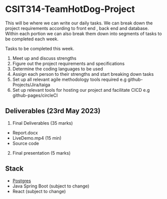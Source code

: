 # CSIT314-TeamHotDog-Project

This will be where we can write our daily tasks.
We can break down the project requirements according to front end , back end and database.
Within each portion we can also break them down into segments of tasks to be completed each week.

Tasks to be completed this week.
1. Meet up and discuss strengths
2. Figure out the project requirements and specifications
3. Determine the coding languages to be used
4. Assign each person to their strengths and start breaking down tasks
5. Set up all relevant agile methodology tools required e.g github-Projects/Jira/taiga
6. Set up relevant tools for hosting our project and facilitate CICD e.g github-pages/circleCI

## Deliverables (23rd May 2023)

1. Final Deliverables (35 marks)
  * Report.docx
  * LiveDemo.mp4 (15 min)
  * Source code
2. Final presentation (5 marks)

## Stack

* [Postgres](./backend/cinema-ticket-booking-system/src/main/resources/db)
* Java Spring Boot (subject to change)
* React (subject to change)
